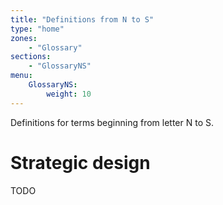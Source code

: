 ```yaml
---
title: "Definitions from N to S"
type: "home"
zones:
    - "Glossary"
sections:
    - "GlossaryNS"
menu:
    GlossaryNS:
        weight: 10
---
```


Definitions for terms beginning from letter N to S.

# Strategic design

TODO
